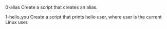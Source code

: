 0-alias
Create a script that creates an alias.

1-hello_you
Create a script that prints hello user, where user is the current Linux user.
